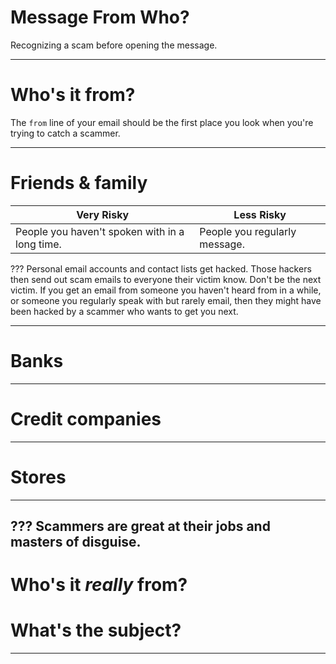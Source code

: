 

# Message From Who?
Recognizing a scam before opening the message.

---
# Who's it from?
The `from` line of your email should be the first place you look when you're trying to catch a scammer.

---
# Friends & family
Very Risky | Less Risky
-----------|-----------
People you haven't spoken with in a long time. | People you regularly message.

???
Personal email accounts and contact lists get hacked. Those hackers then send out scam emails to everyone their victim know.
Don't be the next victim.
If you get an email from someone you haven't heard from in a while, or someone you regularly speak with but rarely email, then they might have been hacked by a scammer who wants to get you next.

---
# Banks

---
# Credit companies

---
# Stores

---

???
Scammers are great at their jobs and masters of disguise.
---
# Who's it *really* from?
# What's the subject?

---
<!--stackedit_data:
eyJoaXN0b3J5IjpbLTIxMDkzMDY2NTEsNzU2OTIxNTc5LDc5Nz
AwMjc4OSw4Mjk2NjA1LC01NjkxNjc5MzBdfQ==
-->